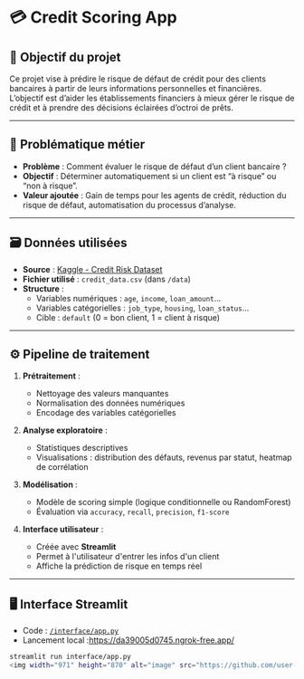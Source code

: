 # 💳 Credit Scoring App

## 🎯 Objectif du projet

Ce projet vise à prédire le risque de défaut de crédit pour des clients bancaires à partir de leurs informations personnelles et financières.  
L’objectif est d’aider les établissements financiers à mieux gérer le risque de crédit et à prendre des décisions éclairées d’octroi de prêts.

---

## 🧠 Problématique métier

- **Problème** : Comment évaluer le risque de défaut d’un client bancaire ?
- **Objectif** : Déterminer automatiquement si un client est “à risque” ou “non à risque”.
- **Valeur ajoutée** : Gain de temps pour les agents de crédit, réduction du risque de défaut, automatisation du processus d’analyse.

---

## 🗃️ Données utilisées

- **Source** : [Kaggle - Credit Risk Dataset](https://www.kaggle.com/datasets)
- **Fichier utilisé** : `credit_data.csv` (dans `/data`)
- **Structure** :
  - Variables numériques : `age`, `income`, `loan_amount`...
  - Variables catégorielles : `job_type`, `housing`, `loan_status`...
  - Cible : `default` (0 = bon client, 1 = client à risque)

---

## ⚙️ Pipeline de traitement

1. **Prétraitement** :
   - Nettoyage des valeurs manquantes
   - Normalisation des données numériques
   - Encodage des variables catégorielles

2. **Analyse exploratoire** :
   - Statistiques descriptives
   - Visualisations : distribution des défauts, revenus par statut, heatmap de corrélation

3. **Modélisation** :
   - Modèle de scoring simple (logique conditionnelle ou RandomForest)
   - Évaluation via `accuracy`, `recall`, `precision`, `f1-score`

4. **Interface utilisateur** :
   - Créée avec **Streamlit**
   - Permet à l'utilisateur d'entrer les infos d'un client
   - Affiche la prédiction de risque en temps réel

---

## 🖥️ Interface Streamlit

- Code : [`/interface/app.py`](interface/app.py)
- Lancement local :https://da39005d0745.ngrok-free.app/

```bash
streamlit run interface/app.py
<img width="971" height="870" alt="image" src="https://github.com/user-attachments/assets/92014c72-cff5-4503-ac03-2f238d507728" />
